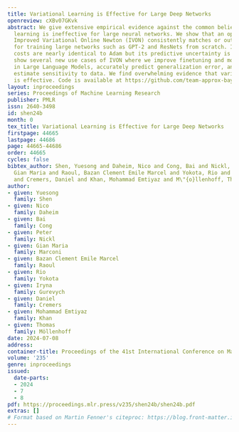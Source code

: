 ```yaml
---
title: Variational Learning is Effective for Large Deep Networks
openreview: cXBv07GKvk
abstract: We give extensive empirical evidence against the common belief that variational
  learning is ineffective for large neural networks. We show that an optimizer called
  Improved Variational Online Newton (IVON) consistently matches or outperforms Adam
  for training large networks such as GPT-2 and ResNets from scratch. IVON’s computational
  costs are nearly identical to Adam but its predictive uncertainty is better. We
  show several new use cases of IVON where we improve finetuning and model merging
  in Large Language Models, accurately predict generalization error, and faithfully
  estimate sensitivity to data. We find overwhelming evidence that variational learning
  is effective. Code is available at https://github.com/team-approx-bayes/ivon.
layout: inproceedings
series: Proceedings of Machine Learning Research
publisher: PMLR
issn: 2640-3498
id: shen24b
month: 0
tex_title: Variational Learning is Effective for Large Deep Networks
firstpage: 44665
lastpage: 44686
page: 44665-44686
order: 44665
cycles: false
bibtex_author: Shen, Yuesong and Daheim, Nico and Cong, Bai and Nickl, Peter and Marconi,
  Gian Maria and Raoul, Bazan Clement Emile Marcel and Yokota, Rio and Gurevych, Iryna
  and Cremers, Daniel and Khan, Mohammad Emtiyaz and M\"{o}llenhoff, Thomas
author:
- given: Yuesong
  family: Shen
- given: Nico
  family: Daheim
- given: Bai
  family: Cong
- given: Peter
  family: Nickl
- given: Gian Maria
  family: Marconi
- given: Bazan Clement Emile Marcel
  family: Raoul
- given: Rio
  family: Yokota
- given: Iryna
  family: Gurevych
- given: Daniel
  family: Cremers
- given: Mohammad Emtiyaz
  family: Khan
- given: Thomas
  family: Möllenhoff
date: 2024-07-08
address:
container-title: Proceedings of the 41st International Conference on Machine Learning
volume: '235'
genre: inproceedings
issued:
  date-parts:
  - 2024
  - 7
  - 8
pdf: https://proceedings.mlr.press/v235/shen24b/shen24b.pdf
extras: []
# Format based on Martin Fenner's citeproc: https://blog.front-matter.io/posts/citeproc-yaml-for-bibliographies/
---
```

